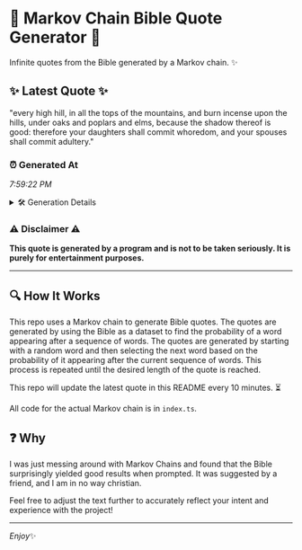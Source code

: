 # 📖 Markov Chain Bible Quote Generator 📖

Infinite quotes from the Bible generated by a Markov chain. ✨

## ✨ Latest Quote ✨
"every high hill, in all the tops of the mountains, and burn incense upon the hills, under oaks and poplars and elms, because the shadow thereof is good: therefore your daughters shall commit whoredom, and your spouses shall commit adultery."

### ⏰ Generated At
*7:59:22 PM*

<details>
    <summary>🛠️ Generation Details</summary>
    <p>
        <strong>🌱 Seed:</strong> every<br>
        <strong>🔄 Iterations:</strong> 39<br>
        <strong>📜 Context History:</strong><br>[ every ]: high<br>[ every, high ]: hill,<br>[ every, high, hill, ]: in<br>[ every, high, hill,, in ]: all<br>[ every, high, hill,, in, all ]: the<br>[ every, high, hill,, in, all, the ]: tops<br>[ high, hill,, in, all, the, tops ]: of<br>[ hill,, in, all, the, tops, of ]: the<br>[ in, all, the, tops, of, the ]: mountains,<br>[ all, the, tops, of, the, mountains, ]: and<br>[ the, tops, of, the, mountains,, and ]: burn<br>[ tops, of, the, mountains,, and, burn ]: incense<br>[ of, the, mountains,, and, burn, incense ]: upon<br>[ the, mountains,, and, burn, incense, upon ]: the<br>[ mountains,, and, burn, incense, upon, the ]: hills,<br>[ and, burn, incense, upon, the, hills, ]: under<br>[ burn, incense, upon, the, hills,, under ]: oaks<br>[ incense, upon, the, hills,, under, oaks ]: and<br>[ upon, the, hills,, under, oaks, and ]: poplars<br>[ the, hills,, under, oaks, and, poplars ]: and<br>[ hills,, under, oaks, and, poplars, and ]: elms,<br>[ under, oaks, and, poplars, and, elms, ]: because<br>[ oaks, and, poplars, and, elms,, because ]: the<br>[ and, poplars, and, elms,, because, the ]: shadow<br>[ poplars, and, elms,, because, the, shadow ]: thereof<br>[ and, elms,, because, the, shadow, thereof ]: is<br>[ elms,, because, the, shadow, thereof, is ]: good:<br>[ because, the, shadow, thereof, is, good: ]: therefore<br>[ the, shadow, thereof, is, good:, therefore ]: your<br>[ shadow, thereof, is, good:, therefore, your ]: daughters<br>[ thereof, is, good:, therefore, your, daughters ]: shall<br>[ is, good:, therefore, your, daughters, shall ]: commit<br>[ good:, therefore, your, daughters, shall, commit ]: whoredom,<br>[ therefore, your, daughters, shall, commit, whoredom, ]: and<br>[ your, daughters, shall, commit, whoredom,, and ]: your<br>[ daughters, shall, commit, whoredom,, and, your ]: spouses<br>[ shall, commit, whoredom,, and, your, spouses ]: shall<br>[ commit, whoredom,, and, your, spouses, shall ]: commit<br>[ whoredom,, and, your, spouses, shall, commit ]: adultery.<br>
    </p>
</details>

### ⚠️ Disclaimer ⚠️
**This quote is generated by a program and is not to be taken seriously. It is purely for entertainment purposes.**

---

## 🔍 How It Works

This repo uses a Markov chain to generate Bible quotes. The quotes are generated by using the Bible as a dataset to find the probability of a word appearing after a sequence of words. The quotes are generated by starting with a random word and then selecting the next word based on the probability of it appearing after the current sequence of words. This process is repeated until the desired length of the quote is reached.

This repo will update the latest quote in this README every 10 minutes. ⏳

All code for the actual Markov chain is in `index.ts`.

## ❓ Why

I was just messing around with Markov Chains and found that the Bible surprisingly yielded good results when prompted. 
It was suggested by a friend, and I am in no way christian.

Feel free to adjust the text further to accurately reflect your intent and experience with the project!

---

*Enjoy*✨
